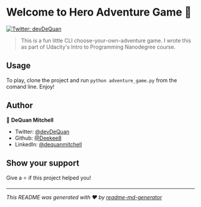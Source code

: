# Welcome to Hero Adventure Game 👋
[![Twitter: devDeQuan](https://img.shields.io/twitter/follow/devDeQuan.svg?style=social)](https://twitter.com/devDeQuan)

> This is a fun little CLI choose-your-own-adventure game. I wrote this as part of Udacity's Intro to Programming Nanodegree course.

## Usage


To play, clone the project and run `python adventure_game.py` from the comand line. Enjoy!


## Author

👤 **DeQuan Mitchell**

* Twitter: [@devDeQuan](https://twitter.com/devDeQuan)
* Github: [@Deekee8](https://github.com/Deekee8)
* LinkedIn: [@dequanmitchell](https://linkedin.com/in/dequanmitchell)

## Show your support

Give a ⭐️ if this project helped you!


***
_This README was generated with ❤️ by [readme-md-generator](https://github.com/kefranabg/readme-md-generator)_